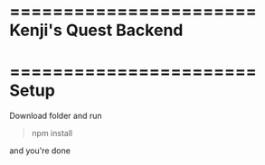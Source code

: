 =======================
Kenji's Quest Backend
=======================

=======================
Setup
=======================
Download folder and run

>  npm install

and you're done